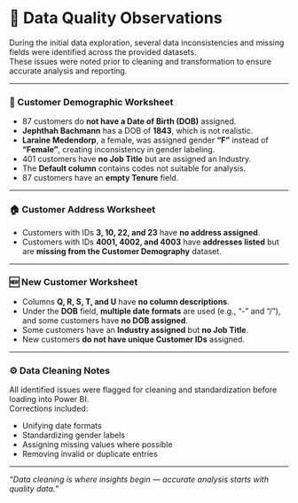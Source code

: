 # 🧹 Data Quality Observations

During the initial data exploration, several data inconsistencies and missing fields were identified across the provided datasets.  
These issues were noted prior to cleaning and transformation to ensure accurate analysis and reporting.

---

### 🧾 Customer Demographic Worksheet
- 87 customers do **not have a Date of Birth (DOB)** assigned.  
- **Jephthah Bachmann** has a DOB of **1843**, which is not realistic.  
- **Laraine Medendorp**, a female, was assigned gender **“F”** instead of **“Female”**, creating inconsistency in gender labeling.  
- 401 customers have **no Job Title** but are assigned an Industry.  
- The **Default column** contains codes not suitable for analysis.  
- 87 customers have an **empty Tenure** field.

---

### 🏠 Customer Address Worksheet
- Customers with IDs **3, 10, 22, and 23** have **no address assigned**.  
- Customers with IDs **4001, 4002, and 4003** have **addresses listed** but are **missing from the Customer Demography** dataset.

---

### 🆕 New Customer Worksheet
- Columns **Q, R, S, T, and U** have **no column descriptions**.  
- Under the **DOB** field, **multiple date formats** are used (e.g., “-” and “/”), and some customers have **no DOB assigned**.  
- Some customers have an **Industry assigned** but **no Job Title**.  
- New customers **do not have unique Customer IDs** assigned.

---

### ⚙️ Data Cleaning Notes
All identified issues were flagged for cleaning and standardization before loading into Power BI.  
Corrections included:
- Unifying date formats  
- Standardizing gender labels  
- Assigning missing values where possible  
- Removing invalid or duplicate entries  

---

_“Data cleaning is where insights begin — accurate analysis starts with quality data.”_
